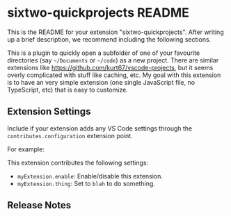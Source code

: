# sixtwo-quickprojects README

This is the README for your extension "sixtwo-quickprojects". After writing up a brief description, we recommend including the following sections.

This is a plugin to quickly open a subfolder of one of your favourite directories (say `~/Documents` or `~/code`) as a new project.
There are similar extensions like <https://github.com/kurt67/vscode-projects>, but it seems overly complicated with stuff like caching, etc.
My goal with this extension is to have an very simple extension (one single JavaScript file, no TypeScript, etc) that is easy to customize.


## Extension Settings

Include if your extension adds any VS Code settings through the `contributes.configuration` extension point.

For example:

This extension contributes the following settings:

* `myExtension.enable`: Enable/disable this extension.
* `myExtension.thing`: Set to `blah` to do something.

## Release Notes

